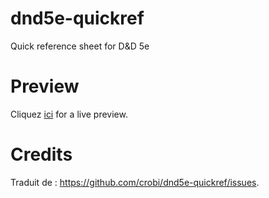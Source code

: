 dnd5e-quickref
==============

Quick reference sheet for D&amp;D 5e 

Preview
=======

Cliquez [ici](preview/quickref.html) for a live preview.


Credits
===

Traduit de : https://github.com/crobi/dnd5e-quickref/issues. 
